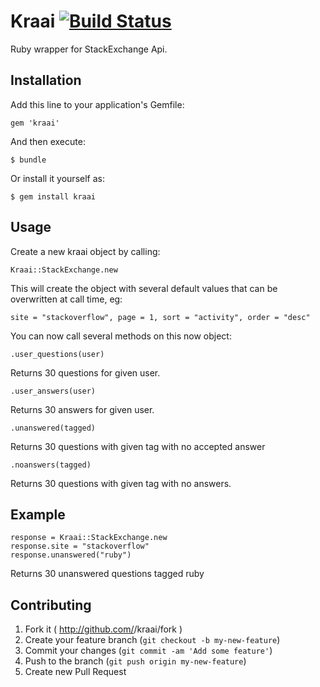 # Kraai [![Build Status](https://secure.travis-ci.org/andreofthecape/kraai.png)](https://secure.travis-ci.org/andreofthecape/kraai.png)
Ruby wrapper for StackExchange Api.

## Installation

Add this line to your application's Gemfile:

    gem 'kraai'

And then execute:

    $ bundle

Or install it yourself as:

    $ gem install kraai

## Usage

Create a new kraai object by calling:

    Kraai::StackExchange.new

This will create the object with several default values that can be overwritten at call time, eg:

    site = "stackoverflow", page = 1, sort = "activity", order = "desc"

You can now call several methods on this now object:

    .user_questions(user)

Returns 30 questions for given user. 

    .user_answers(user)

Returns 30 answers for given user.

    .unanswered(tagged)
Returns 30 questions with given tag with no accepted answer

    .noanswers(tagged)
Returns 30 questions with given tag with no answers.

## Example

    response = Kraai::StackExchange.new
    response.site = "stackoverflow"
    response.unanswered("ruby")
Returns 30 unanswered questions tagged ruby

## Contributing

1. Fork it ( http://github.com/<my-github-username>/kraai/fork )
2. Create your feature branch (`git checkout -b my-new-feature`)
3. Commit your changes (`git commit -am 'Add some feature'`)
4. Push to the branch (`git push origin my-new-feature`)
5. Create new Pull Request
